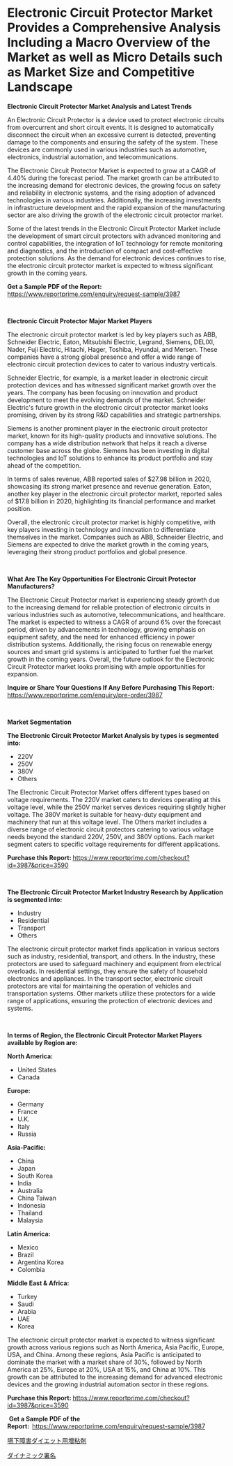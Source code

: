 <p><h1>Electronic Circuit Protector Market Provides a Comprehensive Analysis Including a Macro Overview of the Market as well as Micro Details such as Market Size and Competitive Landscape</h1></p><p><strong>Electronic Circuit Protector Market Analysis and Latest Trends</strong></p>
<p><p>An Electronic Circuit Protector is a device used to protect electronic circuits from overcurrent and short circuit events. It is designed to automatically disconnect the circuit when an excessive current is detected, preventing damage to the components and ensuring the safety of the system. These devices are commonly used in various industries such as automotive, electronics, industrial automation, and telecommunications.</p><p>The Electronic Circuit Protector Market is expected to grow at a CAGR of 4.40% during the forecast period. The market growth can be attributed to the increasing demand for electronic devices, the growing focus on safety and reliability in electronic systems, and the rising adoption of advanced technologies in various industries. Additionally, the increasing investments in infrastructure development and the rapid expansion of the manufacturing sector are also driving the growth of the electronic circuit protector market.</p><p>Some of the latest trends in the Electronic Circuit Protector Market include the development of smart circuit protectors with advanced monitoring and control capabilities, the integration of IoT technology for remote monitoring and diagnostics, and the introduction of compact and cost-effective protection solutions. As the demand for electronic devices continues to rise, the electronic circuit protector market is expected to witness significant growth in the coming years.</p></p>
<p><strong>Get a Sample PDF of the Report:&nbsp;</strong> <a href="https://www.reportprime.com/enquiry/request-sample/3987">https://www.reportprime.com/enquiry/request-sample/3987</a></p>
<p>&nbsp;</p>
<p><strong>Electronic Circuit Protector Major Market Players</strong></p>
<p><p>The electronic circuit protector market is led by key players such as ABB, Schneider Electric, Eaton, Mitsubishi Electric, Legrand, Siemens, DELIXI, Nader, Fuji Electric, Hitachi, Hager, Toshiba, Hyundai, and Mersen. These companies have a strong global presence and offer a wide range of electronic circuit protection devices to cater to various industry verticals.</p><p>Schneider Electric, for example, is a market leader in electronic circuit protection devices and has witnessed significant market growth over the years. The company has been focusing on innovation and product development to meet the evolving demands of the market. Schneider Electric's future growth in the electronic circuit protector market looks promising, driven by its strong R&D capabilities and strategic partnerships.</p><p>Siemens is another prominent player in the electronic circuit protector market, known for its high-quality products and innovative solutions. The company has a wide distribution network that helps it reach a diverse customer base across the globe. Siemens has been investing in digital technologies and IoT solutions to enhance its product portfolio and stay ahead of the competition.</p><p>In terms of sales revenue, ABB reported sales of $27.98 billion in 2020, showcasing its strong market presence and revenue generation. Eaton, another key player in the electronic circuit protector market, reported sales of $17.8 billion in 2020, highlighting its financial performance and market position.</p><p>Overall, the electronic circuit protector market is highly competitive, with key players investing in technology and innovation to differentiate themselves in the market. Companies such as ABB, Schneider Electric, and Siemens are expected to drive the market growth in the coming years, leveraging their strong product portfolios and global presence.</p></p>
<p>&nbsp;</p>
<p><strong>What Are The Key Opportunities For Electronic Circuit Protector Manufacturers?</strong></p>
<p><p>The Electronic Circuit Protector market is experiencing steady growth due to the increasing demand for reliable protection of electronic circuits in various industries such as automotive, telecommunications, and healthcare. The market is expected to witness a CAGR of around 6% over the forecast period, driven by advancements in technology, growing emphasis on equipment safety, and the need for enhanced efficiency in power distribution systems. Additionally, the rising focus on renewable energy sources and smart grid systems is anticipated to further fuel the market growth in the coming years. Overall, the future outlook for the Electronic Circuit Protector market looks promising with ample opportunities for expansion.</p></p>
<p><strong>Inquire or Share Your Questions If Any Before Purchasing This Report:</strong> <a href="https://www.reportprime.com/enquiry/pre-order/3987">https://www.reportprime.com/enquiry/pre-order/3987</a></p>
<p>&nbsp;</p>
<p><strong>Market Segmentation</strong></p>
<p><strong>The Electronic Circuit Protector Market Analysis by types is segmented into:</strong></p>
<p><ul><li>220V</li><li>250V</li><li>380V</li><li>Others</li></ul></p>
<p><p>The Electronic Circuit Protector Market offers different types based on voltage requirements. The 220V market caters to devices operating at this voltage level, while the 250V market serves devices requiring slightly higher voltage. The 380V market is suitable for heavy-duty equipment and machinery that run at this voltage level. The Others market includes a diverse range of electronic circuit protectors catering to various voltage needs beyond the standard 220V, 250V, and 380V options. Each market segment caters to specific voltage requirements for different applications.</p></p>
<p><strong>Purchase this Report:&nbsp;</strong><a href="https://www.reportprime.com/checkout?id=3987&price=3590">https://www.reportprime.com/checkout?id=3987&price=3590</a></p>
<p>&nbsp;</p>
<p><strong>The Electronic Circuit Protector Market Industry Research by Application is segmented into:</strong></p>
<p><ul><li>Industry</li><li>Residential</li><li>Transport</li><li>Others</li></ul></p>
<p><p>The electronic circuit protector market finds application in various sectors such as industry, residential, transport, and others. In the industry, these protectors are used to safeguard machinery and equipment from electrical overloads. In residential settings, they ensure the safety of household electronics and appliances. In the transport sector, electronic circuit protectors are vital for maintaining the operation of vehicles and transportation systems. Other markets utilize these protectors for a wide range of applications, ensuring the protection of electronic devices and systems.</p></p>
<p>&nbsp;</p>
<p><strong>In terms of Region, the Electronic Circuit Protector Market Players available by Region are:</strong></p>
<p>
    <p> <strong> North America: </strong>
        <ul>
            <li>United States</li>
            <li>Canada</li>
        </ul>
        </p> 
    <p> <strong> Europe: </strong>
        <ul>
            <li>Germany</li>
            <li>France</li>
            <li>U.K.</li>
            <li>Italy</li>
            <li>Russia</li>
        </ul>
        </p> 
    <p> <strong> Asia-Pacific: </strong>
        <ul>
            <li>China</li>
            <li>Japan</li>
            <li>South Korea</li>
            <li>India</li>
            <li>Australia</li>
            <li>China Taiwan</li>
            <li>Indonesia</li>
            <li>Thailand</li>
            <li>Malaysia</li>
        </ul>
        </p> 
    <p> <strong> Latin America: </strong>
        <ul>
            <li>Mexico</li>
            <li>Brazil</li>
            <li>Argentina Korea</li>
            <li>Colombia</li>
        </ul>
        </p> 
    <p> <strong> Middle East & Africa: </strong>
        <ul>
            <li>Turkey</li>
            <li>Saudi</li>
            <li>Arabia</li>
            <li>UAE</li>
            <li>Korea</li>
        </ul>
    </p>
    </p>
<p><p>The electronic circuit protector market is expected to witness significant growth across various regions such as North America, Asia Pacific, Europe, USA, and China. Among these regions, Asia Pacific is anticipated to dominate the market with a market share of 30%, followed by North America at 25%, Europe at 20%, USA at 15%, and China at 10%. This growth can be attributed to the increasing demand for advanced electronic devices and the growing industrial automation sector in these regions.</p></p>
<p><strong>Purchase this Report: </strong><a href="https://www.reportprime.com/checkout?id=3987&price=3590">https://www.reportprime.com/checkout?id=3987&price=3590</a></p>
<p>&nbsp;<strong>Get a Sample PDF of the Report:&nbsp;&nbsp;</strong><a href="https://www.reportprime.com/enquiry/request-sample/3987">https://www.reportprime.com/enquiry/request-sample/3987</a></p>
<p><strong></strong></p>
<p><p><a href="https://github.com/KaydenJohns1964/Market-Research-Report-List-1/blob/main/554979714873.md">嚥下障害ダイエット用増粘剤</a></p><p><a href="https://github.com/marbadji/Market-Research-Report-List-1/blob/main/697567314872.md">ダイナミック署名</a></p></p>